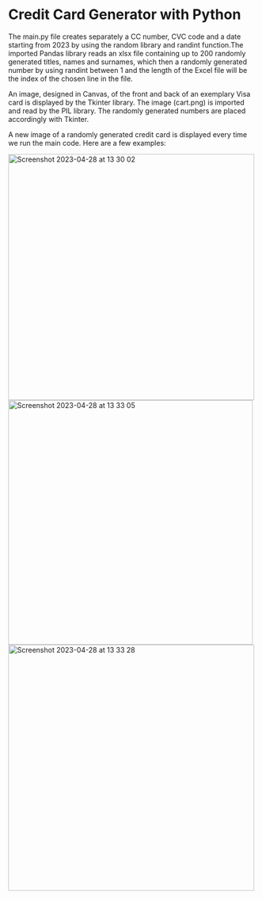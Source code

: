 # Credit Card Generator with Python

The main.py file creates separately a CC number, CVC code and a date starting from 2023 by using the random library and randint function.The imported Pandas library reads an xlsx file containing up to 200 randomly generated titles, names and surnames, which then a randomly generated number by using randint between 1 and the length of the Excel file will be the index of the chosen line in the file.

An image, designed in Canvas, of the front and back of an exemplary Visa card is displayed by the Tkinter library. The image (cart.png) is imported and read by the PIL library. The randomly generated numbers are placed accordingly with Tkinter.

A new image of a randomly generated credit card is displayed every time we run the main code. Here are a few examples:



<img width="497" alt="Screenshot 2023-04-28 at 13 30 02" src="https://user-images.githubusercontent.com/126245553/235136285-7ffdbe4b-b69c-4d29-844b-9a8a48ec5740.png">
<img width="494" alt="Screenshot 2023-04-28 at 13 33 05" src="https://user-images.githubusercontent.com/126245553/235136872-fbc6ec65-6b65-4bc1-83fa-fd7b264b8a05.png">
<img width="497" alt="Screenshot 2023-04-28 at 13 33 28" src="https://user-images.githubusercontent.com/126245553/235136937-0af7b19d-25bf-4ce4-866e-36f26983ba1f.png">
